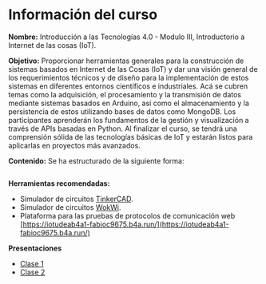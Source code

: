 # Información del curso 

**Nombre:** Introducción a las Tecnologías 4.0 - Modulo III, Introductorio a Internet de las cosas (IoT).

**Objetivo:** Proporcionar herramientas generales para la construcción de sistemas basados en Internet de las Cosas (IoT) y dar una visión general de los requerimientos técnicos y de diseño para la implementación de estos sistemas en diferentes entornos científicos e industriales.  Acá se cubren temas como la adquisición,  el procesamiento y la transmisión de datos mediante sistemas basados en Arduino, así como el almacenamiento y la persistencia de estos utilizando bases de datos como MongoDB. Los participantes aprenderán los fundamentos de la gestión y visualización a través de APIs basadas en Python.  Al finalizar el curso, se tendrá una comprensión sólida de las tecnologías básicas de IoT y estarán listos para aplicarlas en proyectos más avanzados.

**Contenido:** Se ha estructurado de la siguiente forma:
```{tableofcontents}
```
**Herramientas recomendadas:**
* Simulador de circuitos [TinkerCAD](https://www.tinkercad.com/dashboard).
* Simulador de circuitos [WokWi](https://wokwi.com/).
* Plataforma para las pruebas de protocolos de comunicación web [https://iotudeab4a1-fabioc9675.b4a.run/](https://iotudeab4a1-fabioc9675.b4a.run/)

**Presentaciones**
* [Clase 1](../slides/Prensentacion-Clase1.pdf)
* [Clase 2](../slides/Prensentacion-Clase2.pdf)